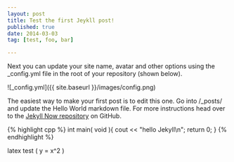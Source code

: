 ```yaml
---
layout: post
title: Test the first Jeykll post! 
published: true
date: 2014-03-03
tag: [test, foo, bar]

---
```

<script src="https://cdn.mathjax.org/mathjax/latest/MathJax.js?config=TeX-AMS-MML_HTMLorMML" type="text/javascript"></script>

Next you can update your site name, avatar and other options using the _config.yml file in the root of your repository (shown below).

![_config.yml]({{ site.baseurl }}/images/config.png)

The easiest way to make your first post is to edit this one. Go into /_posts/ and update the Hello World markdown file. For more instructions head over to the [Jekyll Now repository](https://github.com/barryclark/jekyll-now) on GitHub.

{% highlight cpp %}
int main( void ){
  cout << "hello Jekyll\n";
  return 0;
}
{% endhighlight %}

latex test \( y = x^2 \)
